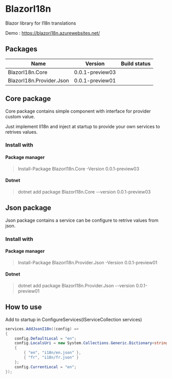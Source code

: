 # BlazorI18n
Blazor library for I18n translations

Demo : https://blazori18n.azurewebsites.net/

## Packages
| Name        | Version           | Build status  |
| ------------- |:-------------:| -----|
| BlazorI18n.Core     | 0.0.1-preview03 | |
| BlazorI18n.Provider.Json      | 0.0.1-preview01 | |


## Core package
Core package contains simple component with interface for provider custom value.

Just implement II18n and inject at startup to provide your own services to retrives values.

### Install with 
#### Package manager
> Install-Package BlazorI18n.Core -Version 0.0.1-preview03
#### Dotnet
> dotnet add package BlazorI18n.Core --version 0.0.1-preview03



## Json package
Json package contains a service can be configure to retrive values from json.

### Install with 
#### Package manager
> Install-Package BlazorI18n.Provider.Json -Version 0.0.1-preview01
#### Dotnet
> dotnet add package BlazorI18n.Provider.Json --version 0.0.1-preview01

## How to use 
Add to startup in ConfigureServices(IServiceCollection services)
```csharp
services.AddJsonI18n((config) =>
{
	config.DefaultLocal = "en";
	config.LocalsUri = new System.Collections.Generic.Dictionary<string, string>
	{
		{ "en", "i18n/en.json" },
		{ "fr", "i18n/fr.json" }
	};
	config.CurrentLocal = "en";
});

```

